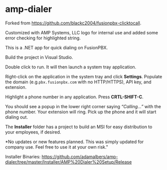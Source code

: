 # amp-dialer
Forked from https://github.com/blackc2004/fusionpbx-clicktocall.

Customized with AMP Systems, LLC logo for internal use and added some error checking for highlighted string.

This is a .NET app for quick dialing on FusionPBX.

Build the project in Visual Studio.

Double click to run. It will then launch a system tray application. 

Right-click on the application in the system tray and click **Settings**.
Populate the domain (e.g.`pbx.fusionpbx.com` with no HTTP/HTTPS), API key, and extension.

Highlight a phone number in any application. Press **CRTL-SHIFT-C**.

You should see a popup in the lower right corner saying *“Calling…”* with the phone number.
Your extension will ring.
Pick up the phone and it will start dialing out.

The **Installer** folder has a project to build an MSI for easy distribution to your employees, if desired.


*No updates or new features planned. This was simply updated for company use. Feel free to use it at your own risk."


Installer Binaries: https://github.com/adamalbers/amp-dialer/tree/master/Installer/AMP%20Dialer%20Setup/Release
